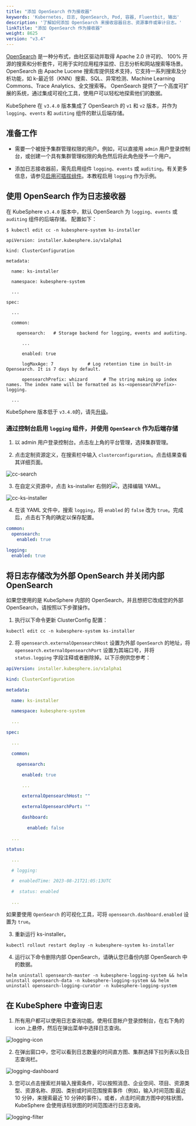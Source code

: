 ```yaml
---
title: "添加 OpenSearch 作为接收器"
keywords: 'Kubernetes, 日志, OpenSearch, Pod, 容器, Fluentbit, 输出'
description: '了解如何添加 OpenSearch 来接收容器日志、资源事件或审计日志。'
linkTitle: "添加 OpenSearch 作为接收器"
weight: 8625
version: "v3.4"
---
```


[OpenSearch](https://opensearch.org/) 是一种分布式，由社区驱动并取得 Apache 2.0 许可的、 100% 开源的搜索和分析套件，可用于实时应用程序监控、日志分析和网站搜索等场景。
OpenSearch 由 Apache Lucene 搜索库提供技术支持，它支持一系列搜索及分析功能，如 k-最近邻（KNN）搜索、SQL、异常检测、Machine Learning Commons、Trace Analytics、全文搜索等。
OpenSearch 提供了一个高度可扩展的系统，通过集成可视化工具，使用户可以轻松地探索他们的数据。

KubeSphere 在 `v3.4.0` 版本集成了 OpenSearch 的 `v1` 和 `v2` 版本，并作为 `logging`、`events` 和 `auditing` 组件的默认后端存储。


## 准备工作

- 需要一个被授予集群管理权限的用户。例如，可以直接用 `admin` 用户登录控制台，或创建一个具有集群管理权限的角色然后将此角色授予一个用户。

- 添加日志接收器前，需先启用组件 `logging`、`events` 或 `auditing`。有关更多信息，请参见[启用可插拔组件](../../../../pluggable-components/)。本教程启用 `logging` 作为示例。


## 使用 OpenSearch 作为日志接收器

在 KubeSphere `v3.4.0` 版本中，默认 OpenSearch 为 `logging`、`events` 或 `auditing` 组件的后端存储。 配置如下：

```shell
$ kubectl edit cc -n kubesphere-system ks-installer

apiVersion: installer.kubesphere.io/v1alpha1

kind: ClusterConfiguration

metadata:

  name: ks-installer

  namespace: kubesphere-system

  ...

spec:

  ...

  common:

    opensearch:   # Storage backend for logging, events and auditing.

      ...

      enabled: true

      logMaxAge: 7             # Log retention time in built-in Opensearch. It is 7 days by default.

      opensearchPrefix: whizard      # The string making up index names. The index name will be formatted as ks-<opensearchPrefix>-logging.

  ...

```
KubeSphere 版本低于 `v3.4.0`的，请先[升级](https://github.com/kubesphere/ks-installer/tree/release-3.4#upgrade)。

### 通过控制台启用 `logging` 组件，并使用 `OpenSearch` 作为后端存储

1. 以 admin 用户登录控制台。点击左上角的平台管理，选择集群管理。

2. 点击定制资源定义，在搜索栏中输入 `clusterconfiguration`。点击结果查看其详细页面。

![cc-search](/images/docs/v3.x/zh-cn/cluster-administration/cluster-settings/log-collections/cc-search.png)

3. 在自定义资源中，点击 ks-installer 右侧的![](/images/docs/v3.x/cluster-administration/cluster-wide-alerting-and-notification/alerting-policies-node-level/edit-policy.png)，选择编辑 YAML。

![cc-ks-installer](/images/docs/v3.x/zh-cn/cluster-administration/cluster-settings/log-collections/cc-ks-installer.png)

4. 在该 YAML 文件中，搜索 `logging`，将 `enabled` 的 `false` 改为 `true`。完成后，点击右下角的确定以保存配置。

```yaml
common:
  opensearch:
    enabled: true
    
logging:
  enabled: true
```


## 将日志存储改为外部 OpenSearch 并关闭内部 OpenSearch

如果您使用的是 KubeSphere 内部的 OpenSearch，并且想把它改成您的外部 OpenSearch，请按照以下步骤操作。

1. 执行以下命令更新 ClusterConfig 配置：

```shell
kubectl edit cc -n kubesphere-system ks-installer
```

2. 将 `opensearch.externalOpensearchHost` 设置为外部 `OpenSearch` 的地址，将 `opensearch.externalOpensearchPort` 设置为其端口号，并将 `status.logging` 字段注释或者删除掉。以下示例供您参考：

```yaml
apiVersion: installer.kubesphere.io/v1alpha1

kind: ClusterConfiguration

metadata:

  name: ks-installer

  namespace: kubesphere-system

  ...

spec:

  ...

  common:

    opensearch:

      enabled: true

      ...

      externalOpensearchHost: ""

      externalOpensearchPort: ""

      dashboard:

        enabled: false

  ...

status:

  ...

  # logging:

  #  enabledTime: 2023-08-21T21:05:13UTC

  #  status: enabled

  ...

```

如果要使用 `OpenSearch` 的可视化工具，可将 `opensearch.dashboard.enabled` 设置为 `true`。

3. 重新运行 ks-installer。

```shell
kubectl rollout restart deploy -n kubesphere-system ks-installer
```

4. 运行以下命令删除内部 OpenSearch，请确认您已备份内部 OpenSearch 中的数据。

```shell
helm uninstall opensearch-master -n kubesphere-logging-system && helm uninstall opensearch-data -n kubesphere-logging-system && helm uninstall opensearch-logging-curator -n kubesphere-logging-system
```

## 在 KubeSphere 中查询日志

1. 所有用户都可以使用日志查询功能。使用任意帐户登录控制台，在右下角的 icon 上悬停，然后在弹出菜单中选择日志查询。

![logging-icon](/images/docs/v3.x/zh-cn/cluster-administration/cluster-settings/log-collections/logging-icon.png)

2. 在弹出窗口中，您可以看到日志数量的时间直方图、集群选择下拉列表以及日志查询栏。

![logging-dashboard](/images/docs/v3.x/zh-cn/cluster-administration/cluster-settings/log-collections/logging-dashboard.png)

3. 您可以点击搜索栏并输入搜索条件，可以按照消息、企业空间、项目、资源类型、资源名称、原因、类别或时间范围搜索事件（例如，输入时间范围:最近 10 分钟，来搜索最近 10 分钟的事件）。或者，点击时间直方图中的柱状图，KubeSphere 会使用该柱状图的时间范围进行日志查询。

![logging-filter](/images/docs/v3.x/zh-cn/cluster-administration/cluster-settings/log-collections/logging-filter.png)
